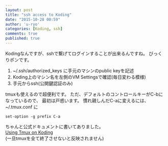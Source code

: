 ```yaml
---
layout: post
title: "ssh access to Koding"
date: "2015-10-28 00:59"
author: 'u-ryo'
categories: [Koding, ssh]
comments: true
published: true
---
```

Kodingなんですが、sshで繋げてログインすることが出来るんですね。
びっくりポンです。

1. ~/.ssh/authorized_keys に手元のマシンのpublic keyを記述
2. Koding上のマシン名を左側のVM Settingsで確認(毎日変わる模様)
3. 手元からssh(公開鍵認証のみ)

tmuxも使えるので超便利です。
ただ、デフォルトのコントロールキーがC-bになっているので、
最初は戸惑います。
慣れ親しんだC-aに変えるには、
~/.tmux.conf
に

```
set-option -g prefix C-a
```

ちゃんと公式ドキュメントに書いてありました。  
[Using Tmux on Koding](http://learn.koding.com/guides/using-tmux-on-koding/)  
(一旦tmuxを全て終了させないと反映されません)